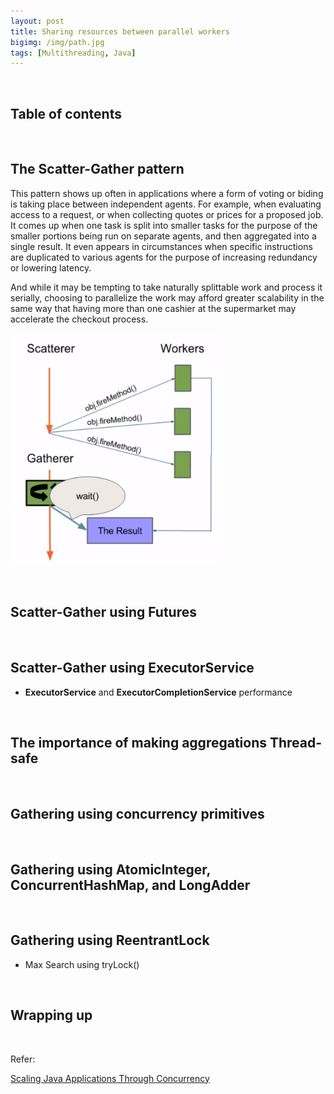 ```yaml
---
layout: post
title: Sharing resources between parallel workers
bigimg: /img/path.jpg
tags: [Multithreading, Java]
---
```




<br>

## Table of contents





<br>

## The Scatter-Gather pattern

This pattern shows up often in applications where a form of voting or biding is taking place between independent agents. For example, when evaluating access to a request, or when collecting quotes or prices for a proposed job. It comes up when one task is split into smaller tasks for the purpose of the smaller portions being run on separate agents, and then aggregated into a single result. It even appears in circumstances when specific instructions are duplicated to various agents for the purpose of increasing redundancy or lowering latency.

And while it may be tempting to take naturally splittable work and process it serially, choosing to parallelize the work may afford greater scalability in the same way that having more than one cashier at the supermarket may accelerate the checkout process.

![](../img/concurrency/java/scatter-and-gather-pattern/scatter-and-gather-pattern.png)

<br>

## Scatter-Gather using Futures





<br>

## Scatter-Gather using ExecutorService




- **ExecutorService** and **ExecutorCompletionService** performance



<br>

## The importance of making aggregations Thread-safe




<br>

## Gathering using concurrency primitives




<br>

## Gathering using AtomicInteger, ConcurrentHashMap, and LongAdder




<br>

## Gathering using ReentrantLock



- Max Search using tryLock()


<br>

## Wrapping up







<br>

Refer:

[Scaling Java Applications Through Concurrency](https://app.pluralsight.com/library/courses/scaling-java-applications-through-concurrency/table-of-contents)
